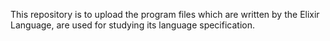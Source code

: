 This repository is to upload the program files which are written by the Elixir Language, are used for studying its language specification.
